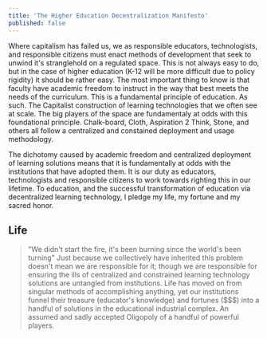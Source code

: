```yaml
---
title: 'The Higher Education Decentralization Manifesto'
published: false
---
```


Where capitalism has failed us, we as responsible educators, technologists, and responsible citizens must enact methods of development that seek to unwind it's stranglehold on a regulated space. This is not always easy to do, but in the case of higher education (K-12 will be more difficult due to policy rigidity) it should be rather easy. The most important thing to know is that faculty have academic freedom to instruct in the way that best meets the needs of the curriculum. This is a fundamental principle of education. As such. The Capitalist construction of learning technologies that we often see at scale. The big players of the space are fundamentaly at odds with this foundational principle. Chalk-board, Cloth, Aspiration 2 Think, Stone, and others all follow a centralized and constained deployment and usage methodology.

The dichotomy caused by academic freedom and centralized deployment of learning solutions means that it is fundamentally at odds with the institutions that have adopted them. It is our duty as educators, technologists and responsible citizens to work towards righting this in our lifetime. To education, and the successful transformation of education via decentralized learning technology, I pledge my life, my fortune and my sacred honor.

## Life
> "We didn't start the fire, it's been burning since the world's been turning"
Just because we collectively have inherited this problem doesn't mean we are responsible for it; though we are responsible for ensuring the ills of centralized and constrained learning technology solutions are untangled from institutions. Life has moved on from singular methods of accomplishing anything, yet our institutions funnel their treasure (educator's knowledge) and fortunes ($$$) into a handful of solutions in the educational industrial complex. An assumed and sadly accepted Oligopoly of a handful of powerful players.

